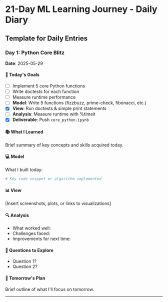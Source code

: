# 21-Day ML Learning Journey - Daily Diary

## Template for Daily Entries

### Day 1: Python Core Blitz
**Date**: 2025-05-29

#### 🎯 Today's Goals
- [ ] Implement 5 core Python functions
- [ ] Write doctests for each function
- [ ] Measure runtime performance
- [ ] **Model**: Write 5 functions (fizzbuzz, prime-check, fibonacci, etc.)
- [X] **View**: Run doctests & simple print statements
- [ ] **Analysis**: Measure runtime with %timeit
- [X] **Deliverable**: Push `core_python.ipynb`

#### 📚 What I Learned
Brief summary of key concepts and skills acquired today.

#### 💻 Model
What I built today:
```python
# Key code snippet or algorithm implemented
```

#### 📊 View
[Insert screenshots, plots, or links to visualizations]

#### 🔍 Analysis
- What worked well:
- Challenges faced:
- Improvements for next time:

#### 📝 Questions to Explore
- Question 1?
- Question 2?

#### 🚀 Tomorrow's Plan
Brief outline of what I'll focus on tomorrow.

---

